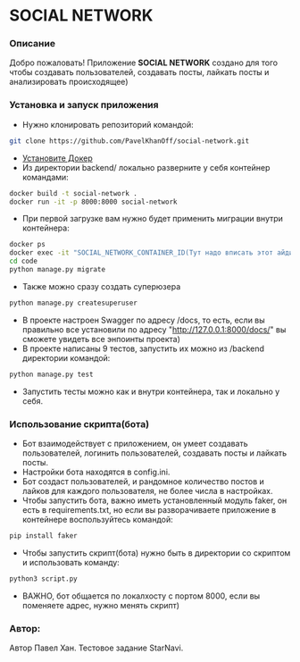 # SOCIAL NETWORK
### Описание
Добро пожаловать! Приложение **SOCIAL NETWORK** создано для того чтобы создавать пользователей, создавать посты, лайкать посты и анализировать происходящее)
### Установка и запуск приложения
- Нужно клонировать репозиторий командой:
```bash
git clone https://github.com/PavelKhanOff/social-network.git
```
- [Установите Докер](https://docs.docker.com/engine/install/)
- Из директории backend/ локально разверните у себя контейнер командами:
```bash
docker build -t social-network .
docker run -it -p 8000:8000 social-network
```
- При первой загрузке вам нужно будет применить миграции внутри контейнера:
```bash
docker ps
docker exec -it "SOCIAL_NETWORK_CONTAINER_ID(Тут надо вписать этот айди)" bash
cd code
python manage.py migrate
```
- Также можно сразу создать суперюзера
```bash
python manage.py createsuperuser
```
- В проекте настроен Swagger по адресу /docs, то есть, если вы правильно все установили по адресу "http://127.0.0.1:8000/docs/" вы сможете увидеть все энпоинты проекта)
- В проекте написаны 9 тестов, запустить их можно из /backend директории командой:
```bash
python manage.py test
```
- Запустить тесты можно как и внутри контейнера, так и локально у себя.
### Использование скрипта(бота)
- Бот взаимодействует с приложением, он умеет создавать пользователей, логинить пользователей, создавать посты и лайкать посты.
- Настройки бота находятся в config.ini.
- Бот создаст пользователей, и рандомное количество постов и лайков для каждого пользователя, не более числа в настройках.
- Чтобы запустить бота, важно иметь установленный модуль faker, он есть в requirements.txt, но если вы разворачиваете приложение в контейнере воспользуйтесь командой:
```bash
pip install faker
```
- Чтобы запустить скрипт(бота) нужно быть в директории со скриптом и использовать команду:
```bash
python3 script.py
```
- ВАЖНО, бот общается по локалхосту с портом 8000, если вы поменяете адрес, нужно менять скрипт)
### Автор:
Автор Павел Хан. Тестовое задание StarNavi.

